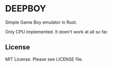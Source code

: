 # DEEPBOY 
Simple Game Boy emulator in Rust.

Only CPU implemented. It doen't work at all so far.

## License
MIT License. Please see LICENSE file.

